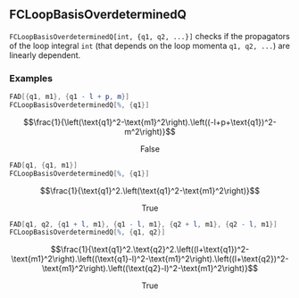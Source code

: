 ##  FCLoopBasisOverdeterminedQ 

`FCLoopBasisOverdeterminedQ[int, {q1, q2, ...}]` checks if the propagators of the loop integral `int` (that depends on the loop momenta `q1, q2, ...`) are linearly dependent.

###  Examples 

```mathematica
FAD[{q1, m1}, {q1 - l + p, m}]
FCLoopBasisOverdeterminedQ[%, {q1}]
```

$$\frac{1}{\left(\text{q1}^2-\text{m1}^2\right).\left((-l+p+\text{q1})^2-m^2\right)}$$

$$\text{False}$$

```mathematica
FAD[q1, {q1, m1}]
FCLoopBasisOverdeterminedQ[%, {q1}]
```

$$\frac{1}{\text{q1}^2.\left(\text{q1}^2-\text{m1}^2\right)}$$

$$\text{True}$$

```mathematica
FAD[q1, q2, {q1 + l, m1}, {q1 - l, m1}, {q2 + l, m1}, {q2 - l, m1}]
FCLoopBasisOverdeterminedQ[%, {q1, q2}]
```

$$\frac{1}{\text{q1}^2.\text{q2}^2.\left((l+\text{q1})^2-\text{m1}^2\right).\left((\text{q1}-l)^2-\text{m1}^2\right).\left((l+\text{q2})^2-\text{m1}^2\right).\left((\text{q2}-l)^2-\text{m1}^2\right)}$$

$$\text{True}$$